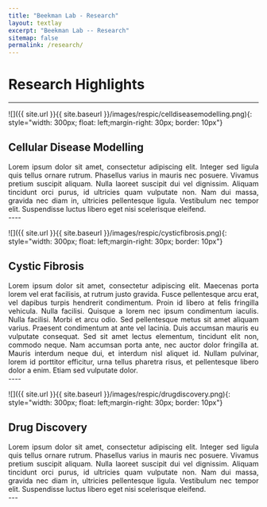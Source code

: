 ```yaml
---
title: "Beekman Lab - Research"
layout: textlay
excerpt: "Beekman Lab -- Research"
sitemap: false
permalink: /research/
---
```


# Research Highlights

---

![]({{ site.url }}{{ site.baseurl }}/images/respic/celldiseasemodelling.png){: style="width: 300px; float: left;margin-right: 30px; border: 10px"}

## Cellular Disease Modelling
<div style="text-align: justify">
Lorem ipsum dolor sit amet, consectetur adipiscing elit. Integer sed ligula quis tellus ornare rutrum. Phasellus varius in mauris nec posuere. Vivamus pretium suscipit aliquam. Nulla laoreet suscipit dui vel dignissim. Aliquam tincidunt orci purus, id ultricies quam vulputate non. Nam dui massa, gravida nec diam in, ultricies pellentesque ligula. Vestibulum nec tempor elit. Suspendisse luctus libero eget nisi scelerisque eleifend. 
</div>
---- 

![]({{ site.url }}{{ site.baseurl }}/images/respic/cysticfibrosis.png){: style="width: 300px; float: left;margin-right: 30px; border: 10px"}

## Cystic Fibrosis
<div style="text-align: justify">
Lorem ipsum dolor sit amet, consectetur adipiscing elit. Maecenas porta lorem vel erat facilisis, at rutrum justo gravida. Fusce pellentesque arcu erat, vel dapibus turpis hendrerit condimentum. Proin id libero at felis fringilla vehicula. Nulla facilisi. Quisque a lorem nec ipsum condimentum iaculis. Nulla facilisi. Morbi et arcu odio. Sed pellentesque metus sit amet aliquam varius. Praesent condimentum at ante vel lacinia. Duis accumsan mauris eu vulputate consequat. Sed sit amet lectus elementum, tincidunt elit non, commodo neque. Nam accumsan porta ante, nec auctor dolor fringilla at. Mauris interdum neque dui, et interdum nisl aliquet id. Nullam pulvinar, lorem id porttitor efficitur, urna tellus pharetra risus, et pellentesque libero dolor a enim. Etiam sed vulputate dolor.
</div>
---- 

![]({{ site.url }}{{ site.baseurl }}/images/respic/drugdiscovery.png){: style="width: 300px; float: left;margin-right: 30px; border: 10px"}

## Drug Discovery 
<div style="text-align: justify">
Lorem ipsum dolor sit amet, consectetur adipiscing elit. Integer sed ligula quis tellus ornare rutrum. Phasellus varius in mauris nec posuere. Vivamus pretium suscipit aliquam. Nulla laoreet suscipit dui vel dignissim. Aliquam tincidunt orci purus, id ultricies quam vulputate non. Nam dui massa, gravida nec diam in, ultricies pellentesque ligula. Vestibulum nec tempor elit. Suspendisse luctus libero eget nisi scelerisque eleifend. 
</div>
---


